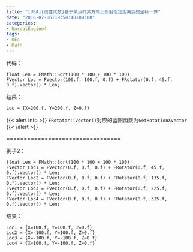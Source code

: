 ```yaml
---
title: "[UE4][线性代数]基于某点向某方向上投射指定距离后的坐标计算"
date: "2016-07-06T19:54:40+08:00"
categories:
- UnrealEngine4
tags:
- UE4
- Math
---
```


代码：

    float Len = FMath::Sqrt(100 * 100 + 100 * 100);
    FVector Loc = FVector(100.f, 100.f, 0.f) + FRotator(0.f, 45.f, 0.f).Vector() * Len;

结果：

    Loc = {X=200.f, Y=200.f, Z=0.f}
	
{{< alert info >}}
`FRotator::Vector()`对应的蓝图函数为`GetRotationXVector`
{{< /alert >}}

=================================

例子2：

    float Len = FMath::Sqrt(100 * 100 + 100 * 100);
    FVector Loc1 = FVector(0.f, 0.f, 0.f) + FRotator(0.f, 45.f, 0.f).Vector() * Len;
    FVector Loc2 = FVector(0.f, 0.f, 0.f) + FRotator(0.f, 135.f, 0.f).Vector() * Len;
    FVector Loc3 = FVector(0.f, 0.f, 0.f) + FRotator(0.f, 225.f, 0.f).Vector() * Len;
    FVector Loc4 = FVector(0.f, 0.f, 0.f) + FRotator(0.f, 315.f, 0.f).Vector() * Len;

结果：

    Loc1 = {X=100.f, Y=100.f, Z=0.f}
    Loc2 = {X=-100.f, Y=100.f, Z=0.f}
    Loc3 = {X=-100.f, Y=-100.f, Z=0.f}
    Loc4 = {X=100.f, Y=-100.f, Z=0.f}